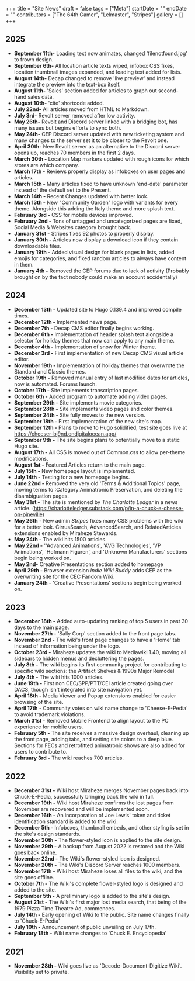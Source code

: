 +++
title = "Site News"
draft = false
tags = ["Meta"]
startDate = ""
endDate = ""
contributors = ["The 64th Gamer", "Lelmaster", "Stripes"]
gallery = []
+++

## 2025

- **September 11th-** Loading text now animates, changed 'filenotfound.jpg' to frown design.
- **September 6th-** All location article texts wiped, infobox CSS fixes, location thumbnail images expanded, and loading text added for lists.
- **August 14th-** Decap changed to remove 'live preview' and instead integrate the preview into the text-box itself.
- **August 11th-** 'Sales' section added for articles to graph out second-hand sales data.
- **August 10th-** 'cite' shortcode added.
- **July 22nd-** All articles moved from HTML to Markdown.
- **July 3rd-** Revolt server removed after low activity.
- **May 26th-** Revolt and Discord server linked with a bridging bot, has many issues but begins efforts to sync both.
- **May 24th-** CEP Discord server updated with new ticketing system and many changes to the server set it to be closer to the Revolt one.
- **April 30th-** New Revolt server as an alternative to the Discord server opens up, reaches 70 members in the first 2 days.
- **March 30th -** Location Map markers updated with rough icons for which stores are which company.
- **March 17th -** Reviews properly display as infoboxes on user pages and articles.
- **March 15th -** Many articles fixed to have unknown 'end-date' parameter instead of the default set to the Present.
- **March 14th -** Recent Changes updated with better look.
- **March 13th -** New "Community Garden" logo with variants for every theme. Alongside this adding the Italy theme and more splash text.
- **February 3rd -** CSS for mobile devices improved.
- **February 2nd -** Tons of untagged and uncategorized pages are fixed, Social Media & Websites category brought back.
- **January 31st -** Stripes fixes 92 photos to properly display.
- **January 30th -** Articles now display a download icon if they contain downloadable files.
- **January 19th -** Added visual design for blank pages in lists, added emojis for categories, and fixed random articles to always have content in them.
- **January 4th -** Removed the CEP forums due to lack of activity (Probably brought on by the fact nobody could make an account accidentally)

## 2024

- **December 13th -** Updated site to Hugo 0.139.4 and improved compile times.
- **December 12th -** Implemented news page.
- **December 7th -** Decap CMS editor finally begins working.
- **December 6th -** Implementation of header splash text alongside a selector for holiday themes that now can apply to any main theme.
- **December 4th -** Implementation of snow for Winter theme.
- **December 3rd -** First implementation of new Decap CMS visual article editor.
- **November 19th -** Implementation of holiday themes that overwrote the Standard and Classic themes.
- **October 19th -** Removed manual entry of last modified dates for articles, now is automated. Forums launch.
- **October 17th -** Site implements transcription pages.
- **October 6th -** Added program to automate adding video pages.
- **September 29th -** Site implements movie categories.
- **September 28th -** Site implements video pages and color themes.
- **September 24th -** Site fully moves to the new version.
- **September 18th -** First implementation of the new site's map.
- **September 12th -** Plans to move to Hugo solidified, test site goes live at https://cheeser-bj9nd.ondigitalocean.app/
- **September 9th -** The site begins plans to potentially move to a static Hugo site.
- **August 17th -** All CSS is moved out of Common.css to allow per-theme modifications.
- **August 1st -** Featured Articles return to the main page.
- **July 15th -** New homepage layout is implemented.
- **July 14th -** Testing for a new homepage begins.
- **June 22nd -** Removed the very old 'Terms & Additional Topics' page, moving terms to :Category:Animatronic Preservation, and deleting the disambiguation pages.
- **May 31st -** The site is mentioned by *The Charlotte Ledger* in a news article. (https://charlotteledger.substack.com/p/in-a-chuck-e-cheese-on-pineville)
- **May 26th** **-** New admin *Stripes* fixes many CSS problems with the wiki for a better look. CirrusSearch, AdvancedSearch, and RelatedArticles extensions enabled by Miraheze Stewards.
- **May 24th -** The wiki hits 1500 articles.
- **May 22nd -** ''Advanced Animations', 'AVG Technologies', 'VP Animations', 'Hofmann Figuren', and 'Unknown Manufacturers' sections begin being worked on.
- **May 2nd-** Creative Presentations section added to homepage
- **April 29th -** Browser extension *Indie Wiki Buddy* adds CEP as the overwriting site for the CEC Fandom Wiki.
- **January 24th -** 'Creative Presentations' sections begin being worked on.

## 2023

- **December 18th -** Added auto-updating ranking of top 5 users in past 30 days to the main page.
- **November 27th -** 'Sally Corp' section added to the front page tabs.
- **November 2nd -** The wiki's front page changes to have a 'Home' tab instead of information being under the logo.
- **October 23rd -** Miraheze updates the wiki to Mediawiki 1.40, moving all sidebars to hidden menus and decluttering the pages.
- **July 8th -** The wiki begins its first community project for contributing to specific wiki sections: the Artifact Shelves & 1990s Major Remodel
- **July 4th -** The wiki hits 1000 articles.
- **June 19th -** First non CEC/SPP/PTT/CEI article created going over DACS, though isn't integrated into site navigation yet.
- **April 18th -** Media Viewer and Popup extensions enabled for easier browsing of the site.
- **April 17th** *-* Community votes on wiki name change to 'Cheese-E-Pedia' to avoid trademark violations.
- **March 31st -** Removed Mobile Frontend to align layout to the PC experience for mobile users.
- **February 5th -** The site receives a massive design overhaul, cleaning up the front page, adding tabs, and setting site colors to a deep blue. Sections for FECs and retrofitted animatronic shows are also added for users to contribute to.
- **February 3rd -** The wiki reaches 700 articles.

## 2022

- **December 31st -** Wiki host Miraheze merges November pages back into Chuck-E-Pedia, successfully bringing back the wiki in full.
- **December 19th -** Wiki host Miraheze confirms the lost pages from November are recovered and will be implemented soon.
- **December 16th -** An incorporation of Joe Lewis' token and ticket identification standard is added to the wiki.
- **December 5th -** Infoboxes, thumbnail embeds, and other styling is set in the site's design standards.
- **November 30th -** The flower-styled icon is applied to the site design.
- **November 29th -** A backup from August 2022 is restored and the Wiki goes back online.
- **November 22nd -** The Wiki's flower-styled icon is designed.
- **November 20th -** The Wiki's Discord Server reaches 1000 members.
- **November 17th -** Wiki host Miraheze loses all files to the wiki, and the site goes offline.
- **October 7th -** The Wiki's complete flower-styled logo is designed and added to the site.
- **September 5th -** A preliminary logo is added to the site's design.
- **August 21st -** The Wiki's first major lost media search, that being of the 1979 Pizza Time Theatre Ad, commences.
- **July 14th -** Early opening of Wiki to the public. Site name changes finally to 'Chuck-E-Pedia'
- **July 10th -** Announcement of public unveiling on July 17th.
- **February 18th -** Wiki name changes to 'Chuck E. Encyclopedia'

## 2021

- **November 28th -** Wiki goes live as 'Decode-Document-Digitize Wiki'. Visibility set to private.
